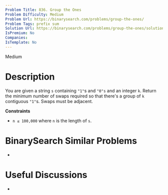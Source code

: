 ```yaml
---
Problem Title: 836. Group the Ones
Problem Difficulty: Medium
Problem Url: https://binarysearch.com/problems/group-the-ones/
Problem Tags: prefix sum
Solution Url: https://binarysearch.com/problems/group-the-ones/solutions/
IsPremium: No
Companies: 
IsTemplate: No
---
```


<span style="color: ;">Medium</span>

# Description

You are given a string `s` containing `"1"`s and `"0"s` and an integer `k`. Return the minimum number of swaps required so that there's a group of `k` contiguous `"1"`s. Swaps must be adjacent.

**Constraints**
- `n ≤ 100,000` where `n` is the length of `s`.

# BinarySearch Similar Problems

- []()

# Useful Discussions

- []()
